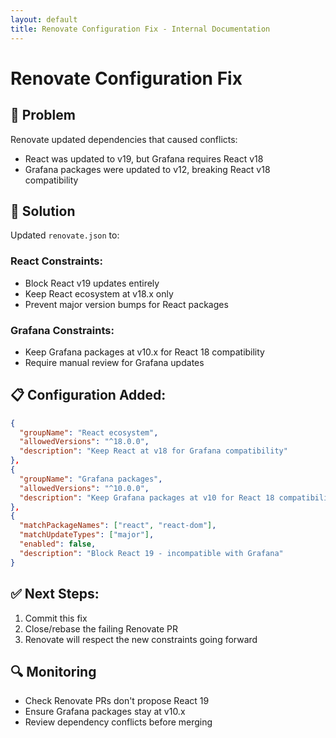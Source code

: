 ```yaml
---
layout: default
title: Renovate Configuration Fix - Internal Documentation
---
```


# Renovate Configuration Fix

## 🐛 Problem
Renovate updated dependencies that caused conflicts:
- React was updated to v19, but Grafana requires React v18
- Grafana packages were updated to v12, breaking React v18 compatibility

## 🔧 Solution
Updated `renovate.json` to:

### React Constraints:
- Block React v19 updates entirely
- Keep React ecosystem at v18.x only
- Prevent major version bumps for React packages

### Grafana Constraints:
- Keep Grafana packages at v10.x for React 18 compatibility
- Require manual review for Grafana updates

## 📋 Configuration Added:
```json
{
  "groupName": "React ecosystem",
  "allowedVersions": "^18.0.0",
  "description": "Keep React at v18 for Grafana compatibility"
},
{
  "groupName": "Grafana packages", 
  "allowedVersions": "^10.0.0",
  "description": "Keep Grafana packages at v10 for React 18 compatibility"
},
{
  "matchPackageNames": ["react", "react-dom"],
  "matchUpdateTypes": ["major"],
  "enabled": false,
  "description": "Block React 19 - incompatible with Grafana"
}
```

## ✅ Next Steps:
1. Commit this fix
2. Close/rebase the failing Renovate PR
3. Renovate will respect the new constraints going forward

## 🔍 Monitoring
- Check Renovate PRs don't propose React 19
- Ensure Grafana packages stay at v10.x
- Review dependency conflicts before merging